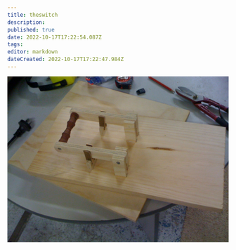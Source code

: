 ```yaml
---
title: theswitch
description: 
published: true
date: 2022-10-17T17:22:54.087Z
tags: 
editor: markdown
dateCreated: 2022-10-17T17:22:47.984Z
---
```


![](/projects/img_0993.jpg)
